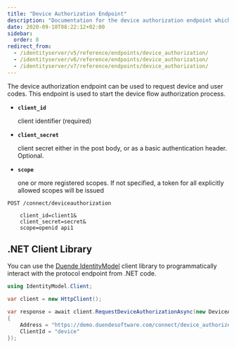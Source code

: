 ```yaml
---
title: "Device Authorization Endpoint"
description: "Documentation for the device authorization endpoint which handles device flow authentication requests and issues device and user codes for authorization."
date: 2020-09-10T08:22:12+02:00
sidebar:
  order: 8
redirect_from:
  - /identityserver/v5/reference/endpoints/device_authorization/
  - /identityserver/v6/reference/endpoints/device_authorization/
  - /identityserver/v7/reference/endpoints/device_authorization/
---
```


The device authorization endpoint can be used to request device and user codes.
This endpoint is used to start the device flow authorization process.

* **`client_id`**

  client identifier (required)

* **`client_secret`**

  client secret either in the post body, or as a basic authentication header. Optional.

* **`scope`**

  one or more registered scopes. If not specified, a token for all explicitly allowed scopes will be issued

```text
POST /connect/deviceauthorization

    client_id=client1&
    client_secret=secret&
    scope=openid api1
```

## .NET Client Library

You can use the [Duende IdentityModel](../../../identitymodel) client library to programmatically interact with
the protocol endpoint from .NET code.

```cs
using IdentityModel.Client;

var client = new HttpClient();

var response = await client.RequestDeviceAuthorizationAsync(new DeviceAuthorizationRequest
{
    Address = "https://demo.duendesoftware.com/connect/device_authorize",
    ClientId = "device"
});
```